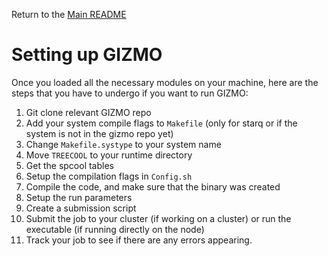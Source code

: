 Return to the [Main README](../README.md)

# Setting up GIZMO

Once you loaded all the necessary modules on your machine, here are the 
steps that you have to undergo if you want to run GIZMO:
1. Git clone relevant GIZMO repo
2. Add your system compile flags to `Makefile` (only for starq or if the system is not in the gizmo repo yet)
3. Change `Makefile.systype` to your system name
4. Move `TREECOOL` to your runtime directory
5. Get the spcool tables
6. Setup the compilation flags in `Config.sh`
7. Compile the code, and make sure that the binary was created
8. Setup the run parameters
9. Create a submission script
10. Submit the job to your cluster (if working on a cluster) or run the executable (if running directly on the node)
11. Track your job to see if there are any errors appearing.
